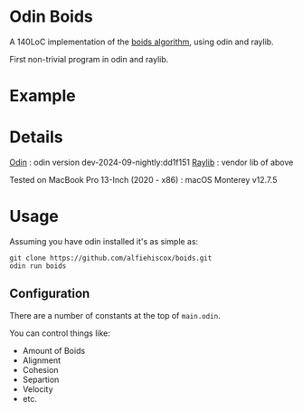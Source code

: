 # Odin Boids 

A 140LoC implementation of the [boids algorithm](https://en.wikipedia.org/wiki/Boids), using odin and raylib. 

First non-trivial program in odin and raylib. 

# Example 



# Details 

[Odin](https://odin-lang.org/)     : odin version dev-2024-09-nightly:dd1f151
[Raylib](https://www.raylib.com/)   : vendor lib of above

Tested on MacBook Pro 13-Inch (2020 - x86) : macOS Monterey v12.7.5

# Usage 

Assuming you have odin installed it's as simple as: 

```
git clone https://github.com/alfiehiscox/boids.git
odin run boids 
```

## Configuration 

There are a number of constants at the top of `main.odin`. 

You can control things like: 
- Amount of Boids
- Alignment
- Cohesion 
- Separtion 
- Velocity
- etc. 
